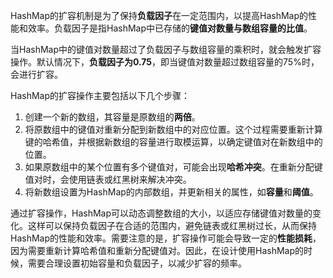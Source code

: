 HashMap的扩容机制是为了保持**负载因子**在一定范围内，以提高HashMap的性能和效率。负载因子是指HashMap中已存储的**键值对数量与数组容量的比值**。

当HashMap中的键值对数量超过了负载因子与数组容量的乘积时，就会触发扩容操作。默认情况下，**负载因子为0.75**，即当键值对数量超过数组容量的75%时，会进行扩容。

HashMap的扩容操作主要包括以下几个步骤：

1. 创建一个新的数组，其容量是原数组的**两倍**。
2. 将原数组中的键值对重新分配到新数组中的对应位置。这个过程需要重新计算键的哈希值，并根据新数组的容量进行取模运算，以确定键值对在新数组中的位置。
3. 如果原数组中的某个位置有多个键值对，可能会出现**哈希冲突**。在重新分配键值对时，会使用链表或红黑树来解决冲突。
4. 将新数组设置为HashMap的内部数组，并更新相关的属性，如**容量**和**阈值**。

通过扩容操作，HashMap可以动态调整数组的大小，以适应存储键值对数量的变化。这样可以保持负载因子在合适的范围内，避免链表或红黑树过长，从而保持HashMap的性能和效率。需要注意的是，扩容操作可能会导致一定的**性能损耗**，因为需要重新计算哈希值和重新分配键值对。因此，在设计使用HashMap的时候，需要合理设置初始容量和负载因子，以减少扩容的频率。
